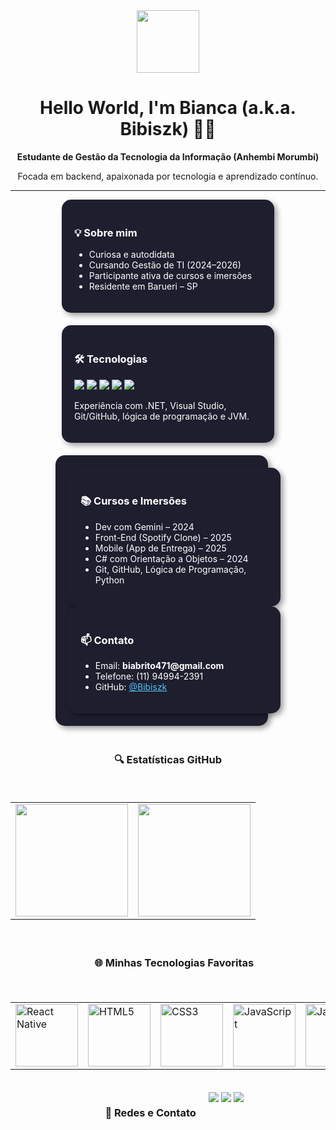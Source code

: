 <!-- README.md estilizado com visual 3D + estatísticas GitHub + tecnologias -->

<div align="center">
  <img src="https://img.icons8.com/3d-fluency/94/laptop-coding.png" width="100"/>
  <h1>Hello World, I'm Bianca (a.k.a. Bibiszk) 👩‍💻</h1>
  <p><strong>Estudante de Gestão da Tecnologia da Informação (Anhembi Morumbi)</strong></p>
  <p>Focada em backend, apaixonada por tecnologia e aprendizado contínuo.</p>
</div>

---

<div style="display: flex; flex-wrap: wrap; justify-content: center; gap: 20px;">

  <div style="background: #1e1e2f; border-radius: 15px; padding: 20px; width: 300px; color: #fff; box-shadow: 4px 4px 10px rgba(0,0,0,0.4);">
    <h3>💡 Sobre mim</h3>
    <ul>
      <li>Curiosa e autodidata</li>
      <li>Cursando Gestão de TI (2024–2026)</li>
      <li>Participante ativa de cursos e imersões</li>
      <li>Residente em Barueri – SP</li>
    </ul>
  </div>

  <div style="background: #1e1e2f; border-radius: 15px; padding: 20px; width: 300px; color: #fff; box-shadow: 4px 4px 10px rgba(0,0,0,0.4);">
    <h3>🛠 Tecnologias</h3>
    <p>
      <img src="https://img.shields.io/badge/HTML-E34F26?style=for-the-badge&logo=html5&logoColor=white"/>
      <img src="https://img.shields.io/badge/CSS-1572B6?style=for-the-badge&logo=css3&logoColor=white"/>
      <img src="https://img.shields.io/badge/JS-F7DF1E?style=for-the-badge&logo=javascript&logoColor=black"/>
      <img src="https://img.shields.io/badge/Python-3776AB?style=for-the-badge&logo=python&logoColor=white"/>
      <img src="https://img.shields.io/badge/C%23-239120?style=for-the-badge&logo=c-sharp&logoColor=white"/>
    </p>
    <p>Experiência com .NET, Visual Studio, Git/GitHub, lógica de programação e JVM.</p>
  </div>

  <div style="background: #1e1e2f; border-radius: 15px; padding: 20px; width: 300px; color: #fff; box-shadow: 4px 4px 10px rgba(0,0,0,0.4);">
   
  <div style="background: #1e1e2f; border-radius: 15px; padding: 20px; width: 300px; color: #fff; box-shadow: 4px 4px 10px rgba(0,0,0,0.4);">
    <h3>📚 Cursos e Imersões</h3>
    <ul>
      <li>Dev com Gemini – 2024</li>
      <li>Front-End (Spotify Clone) – 2025</li>
      <li>Mobile (App de Entrega) – 2025</li>
      <li>C# com Orientação a Objetos – 2024</li>
      <li>Git, GitHub, Lógica de Programação, Python</li>
    </ul>
  </div>

  <div style="background: #1e1e2f; border-radius: 15px; padding: 20px; width: 300px; color: #fff; box-shadow: 4px 4px 10px rgba(0,0,0,0.4);">
    <h3>📫 Contato</h3>
    <ul>
      <li>Email: <strong>biabrito471@gmail.com</strong></li>
      <li>Telefone: (11) 94994-2391</li>
      <li>GitHub: <a href="https://github.com/Bibiszk" style="color: #4FC3F7;">@Bibiszk</a></li>
    </ul>
  </div>

</div>

---

### 🔍 Estatísticas GitHub

<table>
  <tr>
    <td>
      <img height="180em" src="https://github-readme-stats.vercel.app/api?username=Bibiszk&show_icons=true&theme=tokyonight&include_all_commits=true&count_private=true"/>
    </td>
    <td>
      <img height="180em" src="https://github-readme-stats.vercel.app/api/top-langs/?username=Bibiszk&layout=compact&langs_count=6&theme=tokyonight"/>
    </td>
  </tr>
</table>

---

### 🌐 Minhas Tecnologias Favoritas

<table>
  <tr>
    <td><img src="https://upload.wikimedia.org/wikipedia/commons/thumb/a/a7/React-icon.svg/539px-React-icon.svg.png" width="100" alt="React Native"></td>
    <td><img src="https://img.icons8.com/color/2x/html-5.png" width="100" alt="HTML5"></td>
    <td><img src="https://img.icons8.com/color/2x/css3.png" width="100" alt="CSS3"></td>
    <td><img src="https://static.vecteezy.com/system/resources/previews/027/127/560/non_2x/javascript-logo-javascript-icon-transparent-free-png.png" width="100" alt="JavaScript"></td>
    <td><img src="https://img.icons8.com/color/2x/java-coffee-cup-logo.png" width="100" alt="Java"></td>
    <td><img src="https://img.icons8.com/color/2x/c-sharp-logo.png" width="100" alt="C#"></td>
    <td><img src="https://img.icons8.com/color/2x/python.png" width="100" alt="Python"></td>
  </tr>
</table>


---

### 📱 Redes e Contato

<div> 
  <a href="https://www.instagram.com/bibiszkk/" target="_blank"><img src="https://img.shields.io/badge/-Instagram-%23E4405F?style=for-the-badge&logo=instagram&logoColor=white"></a>
  <a href = "mailto:biabrito471@gmail.com"><img src="https://img.shields.io/badge/-Gmail-%23333?style=for-the-badge&logo=gmail&logoColor=white"></a>
  <a href="https://www.linkedin.com/in/bianca-brito-magalh%C3%A3es-14a0291a1/" target="_blank"><img src="https://img.shields.io/badge/-LinkedIn-%230077B5?style=for-the-badge&logo=linkedin&logoColor=white"></a> 
</div>


